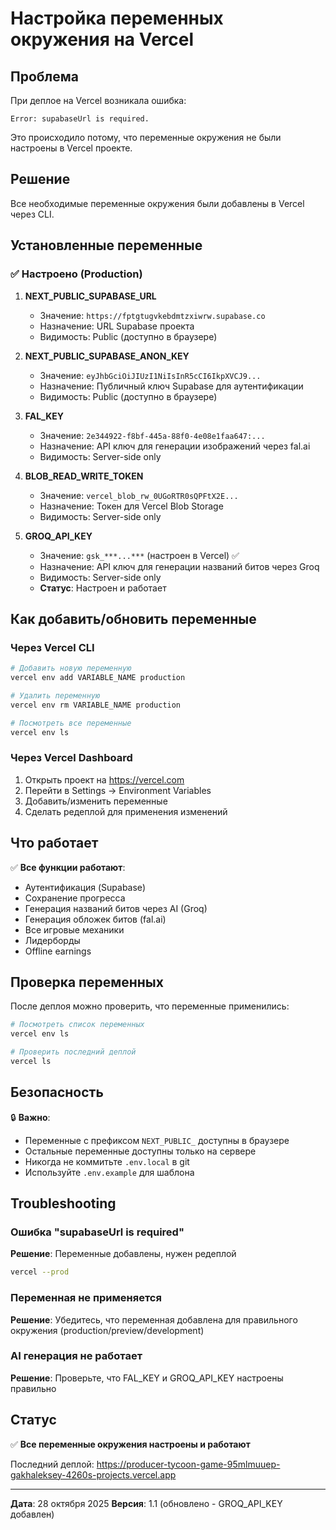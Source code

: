 # Настройка переменных окружения на Vercel

## Проблема

При деплое на Vercel возникала ошибка:
```
Error: supabaseUrl is required.
```

Это происходило потому, что переменные окружения не были настроены в Vercel проекте.

## Решение

Все необходимые переменные окружения были добавлены в Vercel через CLI.

## Установленные переменные

### ✅ Настроено (Production)

1. **NEXT_PUBLIC_SUPABASE_URL**
   - Значение: `https://fptgtugvkebdmtzxiwrw.supabase.co`
   - Назначение: URL Supabase проекта
   - Видимость: Public (доступно в браузере)

2. **NEXT_PUBLIC_SUPABASE_ANON_KEY**
   - Значение: `eyJhbGciOiJIUzI1NiIsInR5cCI6IkpXVCJ9...`
   - Назначение: Публичный ключ Supabase для аутентификации
   - Видимость: Public (доступно в браузере)

3. **FAL_KEY**
   - Значение: `2e344922-f8bf-445a-88f0-4e08e1faa647:...`
   - Назначение: API ключ для генерации изображений через fal.ai
   - Видимость: Server-side only

4. **BLOB_READ_WRITE_TOKEN**
   - Значение: `vercel_blob_rw_0UGoRTR0sQPFtX2E...`
   - Назначение: Токен для Vercel Blob Storage
   - Видимость: Server-side only

5. **GROQ_API_KEY**
   - Значение: `gsk_***...***` (настроен в Vercel) ✅
   - Назначение: API ключ для генерации названий битов через Groq
   - Видимость: Server-side only
   - **Статус**: Настроен и работает

## Как добавить/обновить переменные

### Через Vercel CLI

```bash
# Добавить новую переменную
vercel env add VARIABLE_NAME production

# Удалить переменную
vercel env rm VARIABLE_NAME production

# Посмотреть все переменные
vercel env ls
```

### Через Vercel Dashboard

1. Открыть проект на https://vercel.com
2. Перейти в Settings → Environment Variables
3. Добавить/изменить переменные
4. Сделать редеплой для применения изменений

## Что работает

✅ **Все функции работают**:
- Аутентификация (Supabase)
- Сохранение прогресса
- Генерация названий битов через AI (Groq)
- Генерация обложек битов (fal.ai)
- Все игровые механики
- Лидерборды
- Offline earnings

## Проверка переменных

После деплоя можно проверить, что переменные применились:

```bash
# Посмотреть список переменных
vercel env ls

# Проверить последний деплой
vercel ls
```

## Безопасность

🔒 **Важно**:
- Переменные с префиксом `NEXT_PUBLIC_` доступны в браузере
- Остальные переменные доступны только на сервере
- Никогда не коммитьте `.env.local` в git
- Используйте `.env.example` для шаблона

## Troubleshooting

### Ошибка "supabaseUrl is required"
**Решение**: Переменные добавлены, нужен редеплой
```bash
vercel --prod
```

### Переменная не применяется
**Решение**: Убедитесь, что переменная добавлена для правильного окружения (production/preview/development)

### AI генерация не работает
**Решение**: Проверьте, что FAL_KEY и GROQ_API_KEY настроены правильно

## Статус

✅ **Все переменные окружения настроены и работают**

Последний деплой: https://producer-tycoon-game-95mlmuuep-gakhaleksey-4260s-projects.vercel.app

---

**Дата**: 28 октября 2025
**Версия**: 1.1 (обновлено - GROQ_API_KEY добавлен)
